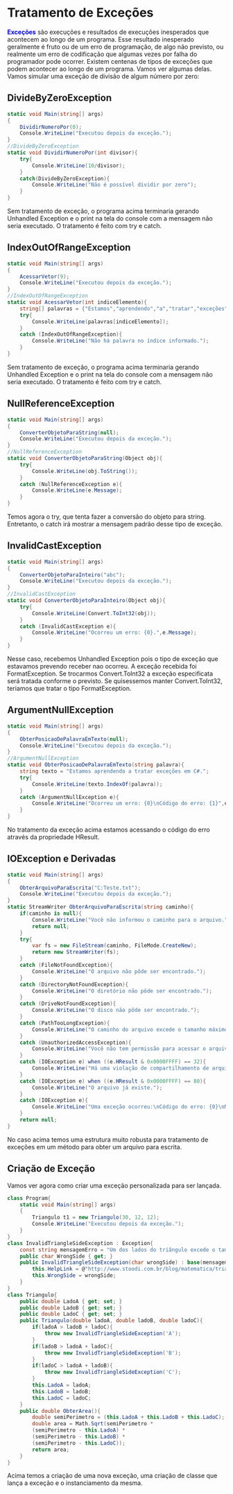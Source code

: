 # Tratamento de Exceções
<font color="blue">**Exceções**</font> são execuções e resultados de execuções inesperados que acontecem ao longo de um programa. Esse resultado inesperado geralmente é fruto ou de um erro de programação, de algo não previsto, ou realmente um erro de codificação que algumas vezes por falha do programador pode ocorrer. Existem centenas de tipos de exceções que podem acontecer ao longo de um programa. Vamos ver algumas delas. Vamos simular uma exceção de divisão de algum número por zero:

## DivideByZeroException
```cs
static void Main(string[] args)
{
    DividirNumeroPor(0);
    Console.WriteLine("Executou depois da exceção.");
}
//DivideByZeroException
static void DividirNumeroPor(int divisor){
    try{
        Console.WriteLine(10/divisor);
    }
    catch(DivideByZeroException){
        Console.WriteLine("Não é possível dividir por zero");
    }
}
```
Sem tratamento de exceção, o programa acima terminaria gerando Unhandled Exception e o print na tela do console com a mensagem não seria executado. O tratamento é feito com try e catch.
## IndexOutOfRangeException
```cs
static void Main(string[] args)
{
    AcessarVetor(9);
    Console.WriteLine("Executou depois da exceção.");
}
//IndexOutOfRangeException
static void AcessarVetor(int indiceElemento){
    string[] palavras = {"Estamos","aprendendo","a","tratar","exceções"};
    try{
        Console.WriteLine(palavras[indiceElemento]);
    }
    catch (IndexOutOfRangeException){
        Console.WriteLine("Não há palavra no índice informado.");
    }
}
```
Sem tratamento de exceção, o programa acima terminaria gerando Unhandled Exception e o print na tela do console com a mensagem não seria executado. O tratamento é feito com try e catch.
## NullReferenceException
```cs
static void Main(string[] args)
{
    ConverterObjetoParaString(null);
    Console.WriteLine("Executou depois da exceção.");
}
//NullReferenceException
static void ConverterObjetoParaString(Object obj){
    try{
        Console.WriteLine(obj.ToString());
    }
    catch (NullReferenceException e){
        Console.WriteLine(e.Message);
    }
}
```
Temos agora o try, que tenta fazer a conversão do objeto para string. Entretanto, o catch irá mostrar a mensagem padrão desse tipo de exceção.
## InvalidCastException
```cs
static void Main(string[] args)
{
    ConverterObjetoParaInteiro("abc");
    Console.WriteLine("Executou depois da exceção.");
}
//InvalidCastException
static void ConverterObjetoParaInteiro(Object obj){
    try{
        Console.WriteLine(Convert.ToInt32(obj));
    }
    catch (InvalidCastException e){
        Console.WriteLine("Ocorreu um erro: {0}.",e.Message);
    }
}
```
Nesse caso, recebemos Unhandled Exception pois o tipo de exceção que estavamos prevendo receber nao ocorreu. A exceção recebida foi FormatException. Se trocarmos Convert.ToInt32 a exceção especificata será tratada conforme o previsto. Se quisessemos manter Convert.ToInt32, teriamos que tratar o tipo FormatException.
## ArgumentNullException
```cs
static void Main(string[] args)
{
    ObterPosicaoDePalavraEmTexto(null);
    Console.WriteLine("Executou depois da exceção.");
}
//ArgumentNullException
static void ObterPosicaoDePalavraEmTexto(string palavra){
    string texto = "Estamos aprendendo a tratar exceções em C#.";
    try{
        Console.WriteLine(texto.IndexOf(palavra));
    }
    catch (ArgumentNullException e){
        Console.WriteLine("Ocorreu um erro: {0}\nCódigo do erro: {1}",e.Message,e.HResult);
    }
}
```
No tratamento da exceção acima estamos acessando o código do erro através da propriedade HResult.
## IOException e Derivadas
```cs
static void Main(string[] args)
{
    ObterArquivoParaEscrita("C:Teste.txt");
    Console.WriteLine("Executou depois da exceção.");
}
static StreamWriter ObterArquivoParaEscrita(string caminho){
    if(caminho is null){
        Console.WriteLine("Você não informou o caminho para o arquivo.");
        return null;
    }
    try{
        var fs = new FileStream(caminho, FileMode.CreateNew);
        return new StreamWriter(fs);
    }
    catch (FileNotFoundException){
        Console.WriteLine("O arquivo não pôde ser encontrado.");
    }
    catch (DirectoryNotFoundException){
        Console.WriteLine("O diretório não pôde ser encontrado.");
    }
    catch (DriveNotFoundException){
        Console.WriteLine("O disco não pôde ser encontrado.");
    }
    catch (PathTooLongException){
        Console.WriteLine("O caminho do arquivo excede o tamanho máximo suportado.");
    }
    catch (UnauthorizedAccessException){
        Console.WriteLine("Você não tem permissão para acessar o arquivo.");
    }
    catch (IOException e) when ((e.HResult & 0x0000FFFF) == 32){
        Console.WriteLine("Há uma violação de compartilhamento de arquivo.");
    }
    catch (IOException e) when ((e.HResult & 0x0000FFFF) == 80){
        Console.WriteLine("O arquivo já existe.");
    }
    catch (IOException e){
        Console.WriteLine("Uma exceção ocorreu:\nCódigo do erro: {0}\nMensagem: {1}",e.HResult & 0x0000FFFF, e.Message);
    }
    return null;
}
```
No caso acima temos uma estrutura muito robusta para tratamento de exceções em um método para obter um arquivo para escrita.
## Criação de Exceção
Vamos ver agora como criar uma exceção personalizada para ser lançada.
```cs
class Program{
    static void Main(string[] args)
    {
        Triangulo t1 = new Triangulo(30, 12, 12);
        Console.WriteLine("Executou depois da exceção.");
    }
}
class InvalidTriangleSideException : Exception{
    const string mensagemErro = "Um dos lados do triângulo excede o tamanho máximo permitido.";
    public char WrongSide { get; }
    public InvalidTriangleSideException(char wrongSide) : base(mensagemErro){
        this.HelpLink = @"http://www.stoodi.com.br/blog/matematica/triangulo/";
        this.WrongSide = wrongSide;
    }
}
class Triangulo{
    public double LadoA { get; set; }
    public double LadoB { get; set; }
    public double LadoC { get; set; }
    public Triangulo(double ladoA, double ladoB, double ladoC){
        if(ladoA > ladoB + ladoC){
            throw new InvalidTriangleSideException('A');
        }
        if(ladoB > ladoA + ladoC){
            throw new InvalidTriangleSideException('B');
        }
        if(ladoC > ladoA + ladoB){
            throw new InvalidTriangleSideException('C');
        }
        this.LadoA = ladoA;
        this.LadoB = ladoB;
        this.LadoC = ladoC;
    }
    public double ObterArea(){
        double semiPerimetro = (this.LadoA + this.LadoB + this.LadoC);
        double area = Math.Sqrt(semiPerimetro *
        (semiPerimetro - this.LadoA) *
        (semiPerimetro - this.LadoB) *
        (semiPerimetro - this.LadoC));
        return area;
    }
}
```
Acima temos a criação de uma nova exceção, uma criação de classe que lança a exceção e o instanciamento da mesma.